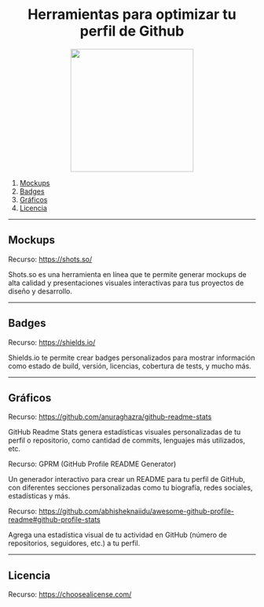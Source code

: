 <h1 align="center">Herramientas para optimizar tu perfil de Github</h1>

<div align="center">
  <img src="https://github.com/user-attachments/assets/d9cacd49-d6f5-4027-bbb8-066298321d7e" width="250"/>
</div>

1. [Mockups](#mockups)
2. [Badges](#badges)
3. [Gráficos](#gráficos)
4. [Licencia](#licencia)

---

## Mockups

Recurso: https://shots.so/ 

Shots.so es una herramienta en línea que te permite generar mockups de alta calidad y presentaciones visuales interactivas para tus proyectos de diseño y desarrollo.

---

## Badges

Recurso: https://shields.io/

Shields.io te permite crear badges personalizados para mostrar información como estado de build, versión, licencias, cobertura de tests, y mucho más.

---

## Gráficos

Recurso: https://github.com/anuraghazra/github-readme-stats

GitHub Readme Stats genera estadísticas visuales personalizadas de tu perfil o repositorio, como cantidad de commits, lenguajes más utilizados, etc.

Recurso: GPRM (GitHub Profile README Generator)

Un generador interactivo para crear un README para tu perfil de GitHub, con diferentes secciones personalizadas como tu biografía, redes sociales, estadísticas y más.

Recurso: https://github.com/abhisheknaiidu/awesome-github-profile-readme#github-profile-stats

Agrega una estadística visual de tu actividad en GitHub (número de repositorios, seguidores, etc.) a tu perfil.


---

## Licencia

Recurso: https://choosealicense.com/
